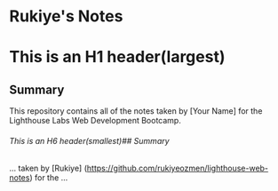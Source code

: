 # Rukiye's Notes
# This is an H1 header(largest)

## Summary 

This repository contains all of the notes taken by [Your Name] for the Lighthouse Labs Web Development Bootcamp.

###### This is an H6 header(smallest)## Summary 

... taken by [Rukiye] 
(https://github.com/rukiyeozmen/lighthouse-web-notes) for the ...